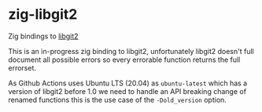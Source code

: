 # zig-libgit2
Zig bindings to [libgit2](https://github.com/libgit2/libgit2)

This is an in-progress zig binding to libgit2, unfortunately libgit2 doesn't full document all possible errors so every errorable function returns the full errorset.

As Github Actions uses Ubuntu LTS (20.04) as `ubuntu-latest` which has a version of libgit2 before 1.0 we need to handle an API breaking change of renamed functions this is the use case of the `-Dold_version` option.
